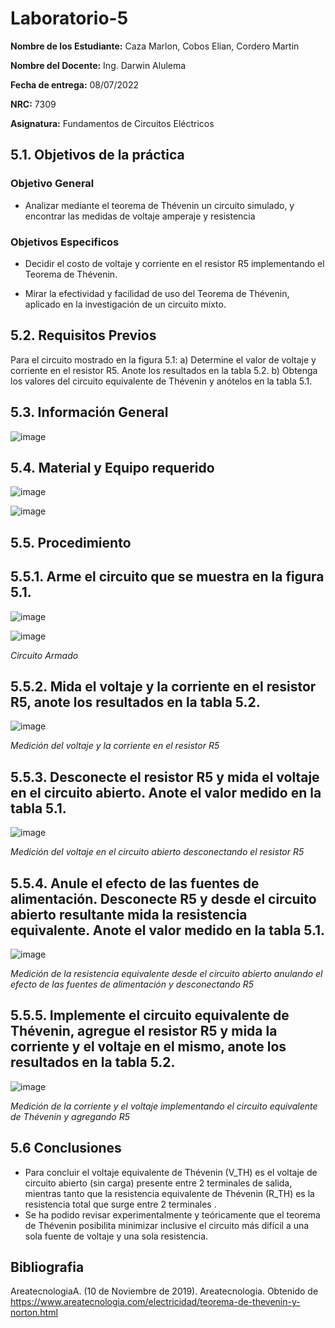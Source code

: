 # Laboratorio-5
**Nombre de los Estudiante:** Caza Marlon, Cobos Elian, Cordero Martin

**Nombre del Docente:** Ing. Darwin Alulema

**Fecha de entrega:** 08/07/2022

**NRC:** 7309

**Asignatura:** Fundamentos de Circuitos Eléctricos

## **5.1. Objetivos de la práctica**

### **Objetivo General**

* Analizar mediante el teorema de Thévenin un circuito simulado, y encontrar las medidas de voltaje amperaje y resistencia

### **Objetivos Especificos** 

* Decidir el costo de voltaje y corriente en el resistor R5 implementando el Teorema de Thévenin. 

* Mirar la efectividad y facilidad de uso del Teorema de Thévenin, aplicado en la investigación de un circuito mixto. 

## **5.2. Requisitos Previos**

Para el circuito mostrado en la figura 5.1:
a) Determine el valor de voltaje y corriente en el resistor R5. Anote los resultados
en la tabla 5.2.
b) Obtenga los valores del circuito equivalente de Thévenin y anótelos en la tabla 5.1.

## **5.3. Información General**

![image](https://user-images.githubusercontent.com/105742149/177908156-19734e05-8e6d-44c0-be19-219c79710691.png)

## **5.4. Material y Equipo requerido**

![image](https://user-images.githubusercontent.com/105742149/177897354-801dcfeb-0fea-47cf-be71-21f4a0224452.png)

![image](https://user-images.githubusercontent.com/105742149/177900180-01d448ed-525d-42c8-b0fd-ffcc802ed2df.png)

## **5.5. Procedimiento**

## **5.5.1. Arme el circuito que se muestra en la figura 5.1.**

![image](https://user-images.githubusercontent.com/105742149/177897259-50d884e5-b867-4ca8-9b5d-1d2782804134.png)

![image](https://user-images.githubusercontent.com/105742149/177900037-3276b55a-2a92-46a6-ad79-370357edd173.png)

 *Circuito Armado*

## **5.5.2. Mida el voltaje y la corriente en el resistor R5, anote los resultados en la tabla 5.2.**

![image](https://user-images.githubusercontent.com/105742149/177906184-54ea48df-ef33-4d21-ad1d-8b8470b1ace7.png)

*Medición del voltaje y la corriente en el resistor R5*

## **5.5.3. Desconecte el resistor R5 y mida el voltaje en el circuito abierto. Anote el valor medido en la tabla 5.1.**

![image](https://user-images.githubusercontent.com/105742149/177906482-3a45e6eb-5448-472f-ad7b-c7be287a5c25.png)

*Medición del voltaje en el circuito abierto desconectando el resistor R5*

## **5.5.4. Anule el efecto de las fuentes de alimentación. Desconecte R5 y desde el circuito abierto resultante mida la resistencia equivalente. Anote el valor medido en la tabla 5.1.**

![image](https://user-images.githubusercontent.com/105742149/177906510-b5a8d44f-01ae-4c05-a5e5-5ddbc930cd93.png)

*Medición de la resistencia equivalente desde el circuito abierto anulando el efecto de las fuentes de alimentación y desconectando R5*

## **5.5.5. Implemente el circuito equivalente de Thévenin, agregue el resistor R5 y mida la corriente y el voltaje en el mismo, anote los resultados en la tabla 5.2.**

![image](https://user-images.githubusercontent.com/105742149/177906561-92dc60e2-64bf-4548-bdfd-13a97ab69f90.png)

*Medición de la corriente y el voltaje implementando el circuito equivalente de Thévenin y agregando R5*

## **5.6 Conclusiones**

* Para concluir el voltaje equivalente de Thévenin (V_TH) es el voltaje de circuito abierto (sin carga) presente entre 2 terminales de salida, mientras tanto que la resistencia equivalente de Thévenin (R_TH) es la resistencia total que surge entre 2 terminales . 
* Se ha podido revisar experimentalmente y teóricamente que el teorema de Thévenin posibilita minimizar inclusive el circuito más difícil a una sola fuente de voltaje y una sola resistencia. 

## **Bibliografia**

AreatecnologiaA. (10 de Noviembre de 2019). Areatecnologia. Obtenido de https://www.areatecnologia.com/electricidad/teorema-de-thevenin-y-norton.html


